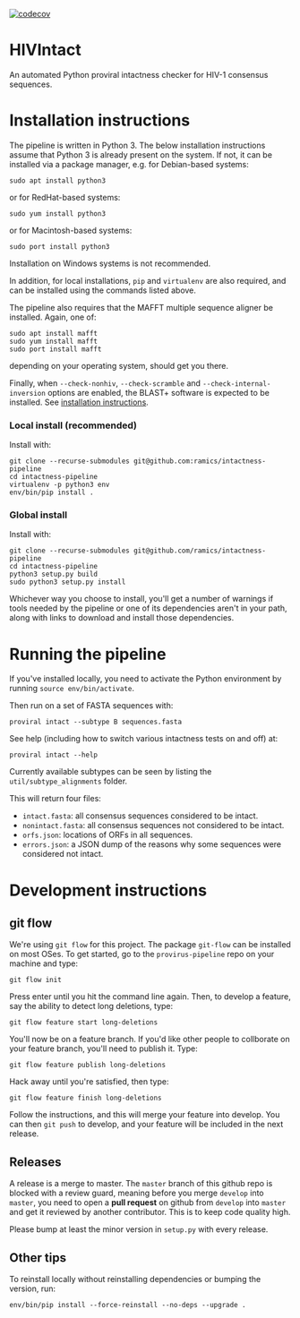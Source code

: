 
[![codecov](https://codecov.io/gh/cfe-lab/HIVIntact/branch/master/graph/badge.svg?token=OCYKUD7QET)](https://codecov.io/gh/cfe-lab/HIVIntact)

# HIVIntact
An automated Python proviral intactness checker for HIV-1 consensus sequences.

# Installation instructions

The pipeline is written in Python 3. The below installation instructions assume that Python 3 is already present on the system. If not, it can be installed via a package manager, e.g. for Debian-based systems:

```
sudo apt install python3
```

or for RedHat-based systems:

```
sudo yum install python3
```

or for Macintosh-based systems:

```
sudo port install python3
```

Installation on Windows systems is not recommended.

In addition, for local installations, `pip` and `virtualenv` are also required, and can be installed using the commands listed above.

The pipeline also requires that the MAFFT multiple sequence aligner be installed. Again, one of:

```
sudo apt install mafft
sudo yum install mafft
sudo port install mafft
```

depending on your operating system, should get you there.

Finally, when `--check-nonhiv`, `--check-scramble` and `--check-internal-inversion` options are enabled, the BLAST+ software is expected to be installed.
See [installation instructions](https://blast.ncbi.nlm.nih.gov/doc/blast-help/downloadblastdata.html).

### Local install (recommended)

Install with:

```
git clone --recurse-submodules git@github.com:ramics/intactness-pipeline
cd intactness-pipeline
virtualenv -p python3 env
env/bin/pip install .
```

### Global install

Install with:

```
git clone --recurse-submodules git@github.com/ramics/intactness-pipeline
cd intactness-pipeline
python3 setup.py build
sudo python3 setup.py install
```

Whichever way you choose to install, you'll get a number of warnings if tools needed by the pipeline or one of its dependencies aren't in your path, along with links to download and install those dependencies. 

# Running the pipeline

If you've installed locally, you need to activate the Python environment by running `source env/bin/activate`.

Then run on a set of FASTA sequences with:

```
proviral intact --subtype B sequences.fasta
```

See help (including how to switch various intactness tests on and off) at:

```
proviral intact --help
```

Currently available subtypes can be seen by listing the `util/subtype_alignments` folder.

This will return four files:

* `intact.fasta`: all consensus sequences considered to be intact.
* `nonintact.fasta`: all consensus sequences not considered to be intact.
* `orfs.json`: locations of ORFs in all sequences.
* `errors.json`: a JSON dump of the reasons why some sequences were considered not intact.

# Development instructions

## git flow

We're using `git flow` for this project. The package `git-flow` can be installed on most OSes. To get started, go to the `provirus-pipeline` repo on your machine and type:

```
git flow init
```

Press enter until you hit the command line again. Then, to develop a feature, say the ability to detect long deletions, type:

```
git flow feature start long-deletions
```

You'll now be on a feature branch. If you'd like other people to collborate on your feature branch, you'll need to publish it.  Type:

```
git flow feature publish long-deletions
```

Hack away until you're satisfied, then type:

```
git flow feature finish long-deletions
```

Follow the instructions, and this will merge your feature into develop.  You can then `git push` to develop, and your feature will be included in the next release.

## Releases

A release is a merge to master.  The `master` branch of this github repo is blocked with a review guard, meaning before you merge `develop` into `master`, you need to open a **pull request** on github from `develop` into `master` and get it reviewed by another contributor.  This is to keep code quality high.

Please bump at least the minor version in `setup.py` with every release.

## Other tips

To reinstall locally without reinstalling dependencies or bumping the version, run:

```
env/bin/pip install --force-reinstall --no-deps --upgrade .
```


